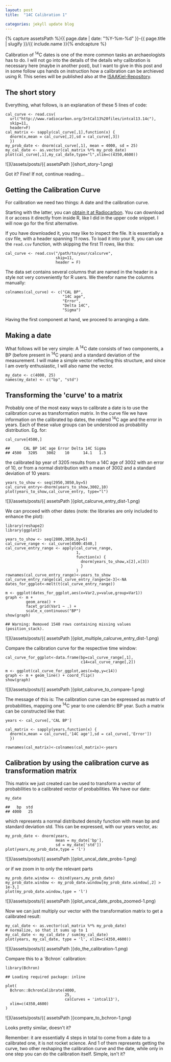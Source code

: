 ```yaml
---
layout: post
title:  "14C Calibration 1"

categories: jekyll update blog
---
```


{% capture assetsPath %}{{ page.date | date: "%Y-%m-%d" }}-{{ page.title | slugify }}/{{ include.name }}{% endcapture %}
 
Calibration of <sup>14</sup>C dates is one of the more common tasks an
archaeologists has to do. I will not go into the details of the details
why calibration is necessary here (maybe in another post), but I want to
give in this post and in some follow ups hands on instruction how a
calibration can be archieved using R. This series will be published also
at the [ISAAKiel-Repository](https://www.github.com/ISSAKiel).

The short story
---------------

Everything, what follows, is an explanation of these 5 lines of code:

    cal_curve <- read.csv(
      url("http://www.radiocarbon.org/IntCal13%20files/intcal13.14c"),
      skip=11, 
      header=F)
    cal_matrix <- sapply(cal_curve[,1],function(x) {
      dnorm(x,mean = cal_curve[,2],sd = cal_curve[,3])
      })
    my_prob_date <- dnorm(cal_curve[,1], mean = 4000, sd = 25)
    my_cal_date <- as.vector(cal_matrix %*% my_prob_date)
    plot(cal_curve[,1],my_cal_date,type="l",xlim=c(4350,4600))

![](/assets/posts/{{ assetsPath }}short_story-1.png)

Got it? Fine! If not, continue reading...

Getting the Calibration Curve
-----------------------------

For calibration we need two things: A date and the calibration curve.

Starting with the latter, you can [obtain it at Radiocarbon](). You can
download it or access it directly from inside R, like I did in the upper
code snippet. I will now go for the first alternative.

If you have downloaded it, you may like to inspect the file. It is
essentially a csv file, with a header spanning 11 rows. To load it into
your R, you can use the `read.csv` function, with skipping the first 11
rows, like this:

    cal_curve <- read.csv("/path/to/your/calcurve",
                          skip=11,
                          header = F)

The data set contains several columns that are named in the header in a
style not very conveniently for R users. We therefor name the columns
manually:

    colnames(cal_curve) <- c("CAL BP", 
                             "14C age",
                             "Error",
                             "Delta 14C",
                             "Sigma")

Having the first component at hand, we proceed to arranging a date.

Making a date
-------------

What follows will be very simple: A <sup>14</sup>C date consists of two
components, a BP (before present in <sup>14</sup>C years) and a standard
deviation of the measurement. I will make a simple vector reflecting
this structure, and since I am overly enthusiastic, I will also name the
vector.

    my_date <- c(4000, 25)
    names(my_date) <- c("bp", "std")

Transforming the 'curve' to a matrix
------------------------------------

Probably one of the most easy ways to calibrate a date is to use the
calibration curve as transformation matrix. In the curve file we have
information on the calibrated bp dates, the related <sup>14</sup>C age and the
error in years. Each of these value groups can be understood as
probability distribution. Eg. for:

    cal_curve[4500,]

    ##      CAL BP 14C age Error Delta 14C Sigma
    ## 4500   3205    3002    10      14.1   1.3

the calibrated bp year of 3205 results from a 14C age of 3002 with an
error of 10, or from a normal distribution with a mean of 3002 and a
standard deviation of 10 years:

    years_to_show <- seq(2950,3050,by=5)
    cal_curve_entry<-dnorm(years_to_show,3002,10)
    plot(years_to_show,cal_curve_entry, type="l")

![](/assets/posts/{{ assetsPath }}plot_calcurve_entry_dist-1.png)

We can proceed with other dates (note: the libraries are only included to enhance the plot):

    library(reshape2)
    library(ggplot2)

    years_to_show <- seq(2800,3050,by=5)
    cal_curve_range <- cal_curve[4500:4540,]
    cal_curve_entry_range <- apply(cal_curve_range,
                                   1,
                                   function(x) {
                                     dnorm(years_to_show,x[2],x[3])
                                     }
                                   )
    rownames(cal_curve_entry_range)<-years_to_show
    cal_curve_entry_range[cal_curve_entry_range<1e-3]<-NA
    dates_for_ggplot<-melt(t(cal_curve_entry_range))

    m <- ggplot(dates_for_ggplot,aes(x=Var2,y=value,group=Var1))
    graph <- m + 
             geom_area() + 
             facet_grid(Var1 ~ .) + 
             scale_x_continuous("BP")
    show(graph)

    ## Warning: Removed 1540 rows containing missing values (position_stack).

![](/assets/posts/{{ assetsPath }}plot_multiple_calcurve_entry_dist-1.png)

Compare the calibration curve for the respective time window:

    cal_curve_for_ggplot<-data.frame(bp=cal_curve_range[,1],
                                     c14=cal_curve_range[,2])

    m <- ggplot(cal_curve_for_ggplot,aes(x=bp,y=c14))
    graph <- m + geom_line() + coord_flip()
    show(graph)

![](/assets/posts/{{ assetsPath }}plot_calcurve_to_compare-1.png)

The message of this is: The calibration curve can be expressed as matrix
of probabilities, mapping one <sup>14</sup>C year to one calendric BP year. Such
a matrix can be constructed like that:

    years <- cal_curve[,'CAL BP']

    cal_matrix <- sapply(years,function(x) {
      dnorm(x,mean = cal_curve[,'14C age'],sd = cal_curve[,'Error'])
      })

    rownames(cal_matrix)<-colnames(cal_matrix)<-years

Calibration by using the calibration curve as transformation matrix
-------------------------------------------------------------------

This matrix we just created can be used to transform a vector of
probabilities to a calibrated vector of probabilities. We have our date:

    my_date

    ##   bp  std 
    ## 4000   25

which represents a normal distributed density function with mean bp and
standard deviation std. This can be expressed, with our years vector,
as:

    my_prob_date <- dnorm(years, 
                          mean = my_date['bp'], 
                          sd = my_date['std'])
    plot(years,my_prob_date,type = 'l')

![](/assets/posts/{{ assetsPath }}plot_uncal_date_probs-1.png)

or if we zoom in to only the relevant parts

    my_prob_date.window <- cbind(years,my_prob_date)
    my_prob_date.window <- my_prob_date.window[my_prob_date.window[,2] > 1e-3,]
    plot(my_prob_date.window,type = 'l')

![](/assets/posts/{{ assetsPath }}plot_uncal_date_probs_zoomed-1.png)

Now we can just multiply our vector with the transformation matrix to
get a calibrated result:

    my_cal_date <- as.vector(cal_matrix %*% my_prob_date)
    # normalize, so that it sums up to 1
    my_cal_date <- my_cal_date / sum(my_cal_date)
    plot(years, my_cal_date, type = 'l', xlim=c(4350,4600))

![](/assets/posts/{{ assetsPath }}do_the_calibration-1.png)

Compare this to a ´Bchron´ calibration:

    library(Bchron)

    ## Loading required package: inline

    plot(
      Bchron::BchronCalibrate(4000,
                              25,
                              calCurves = 'intcal13'),
      xlim=c(4350,4600)
    )

![](/assets/posts/{{ assetsPath }}compare_to_bchron-1.png)

Looks pretty similar, doesn't it?

Remember: it are essentially 4 steps in total to come from a date to a
calibrated one, it is not rocket science. And 1 of them represents
getting the curve, two other reshaping the calibration curve and the
date, while only in one step you can do the calibration itself. Simple,
isn't it?
